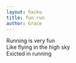 ```yaml
---
layout: haiku
title: fun run
author: Grace
---
```


Running is very fun <br>
Like flying in the high sky <br>
Exicted in running <br>
